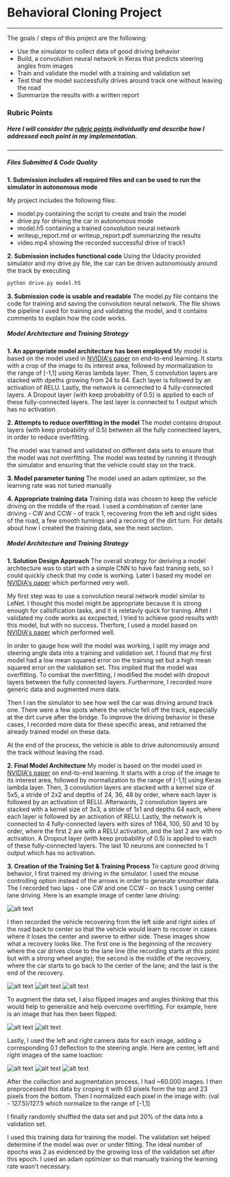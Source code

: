 # **Behavioral Cloning Project** 
---
The goals / steps of this project are the following:
* Use the simulator to collect data of good driving behavior
* Build, a convolution neural network in Keras that predicts steering angles from images
* Train and validate the model with a training and validation set
* Test that the model successfully drives around track one without leaving the road
* Summarize the results with a written report


[//]: # (Image References)

[image2]: ./examples/center.jpg "center lane"
[image3]: ./examples/recover1.jpg "Recovery Image1"
[image4]: ./examples/recover2.jpg "Recovery Image2"
[image5]: ./examples/recover3.jpg "Recovery Image3"
[image6]: ./examples/normal.jpg "Normal Image"
[image7]: ./examples/flipped.jpg "Flipped Image"
[image8]: ./examples/middle.jpg "middle Image"
[image9]: ./examples/left.jpg "left Image"
[image10]: ./examples/right.jpg "right Image"

### Rubric Points
##### Here I will consider the [rubric points](https://review.udacity.com/#!/rubrics/432/view) individually and describe how I addressed each point in my implementation.  

---
##### **Files Submitted & Code Quality**

**1. Submission includes all required files and can be used to run the simulator in autonomous mode**

My project includes the following files:
* model.py containing the script to create and train the model
* drive.py for driving the car in autonomous mode
* model.h5 containing a trained convolution neural network 
* writeup_report.md or writeup_report.pdf summarizing the results
* video.mp4 showing the recorded successful drive of track1 

**2. Submission includes functional code**
Using the Udacity provided simulator and my drive.py file, the car can be driven autonomously around the track by executing 
```sh
python drive.py model.h5
```

**3. Submission code is usable and readable**
The model.py file contains the code for training and saving the convolution neural network. The file shows the pipeline I used for training and validating the model, and it contains comments to explain how the code works.

##### Model Architecture and Training Strategy

**1. An appropriate model architecture has been employed**
My model is based on the model used in [NVIDIA's paper](https://images.nvidia.com/content/tegra/automotive/images/2016/solutions/pdf/end-to-end-dl-using-px.pdf) on end-to-end learning. It starts with a crop of the image to its interest area, followed by mormalization to the range of [-1,1] using Keras lambda layer. Then, 5 convolution layers are stacked with dpeths growing from 24 to 64. Each layer is followed by an activation of RELU. Lastly, the network is connected to 4 fully-connected layers. A Dropout layer (with keep probability of 0.5) is applied to each of these fully-connected layers. The last layer is connected to 1 output which has no activation.

**2. Attempts to reduce overfitting in the model**
The model contains dropout layers (with keep probability of 0.5) between all the fully connecteed layers, in order to reduce overfitting.

The model was trained and validated on different data sets to ensure that the model was not overfitting. The model was tested by running it through the simulator and ensuring that the vehicle could stay on the track.

**3. Model parameter tuning**
The model used an adam optimizer, so the learning rate was not tuned manually 

**4. Appropriate training data**
Training data was chosen to keep the vehicle driving on the middle of the road. I used a combination of center lane driving - CW and CCW - of track 1, recovering from the left and right sides of the road, a few smooth turnings and a recoring of the dirt turn.
For details about how I created the training data, see the next section. 

##### Model Architecture and Training Strategy
**1. Solution Design Approach**
The overall strategy for deriving a model architecture was to start with a simple CNN to have fast traning sets, so I could quickly check that my code is working. Later I based my model on [NVIDIA's paper](https://images.nvidia.com/content/tegra/automotive/images/2016/solutions/pdf/end-to-end-dl-using-px.pdf) which performed very well.

My first step was to use a convolution neural network model similar to LeNet. I thought this model might be appropriate because it is strong enough for callsification tasks, and it is reletavly quick for traning. Aftet I validated my code works as excpected, I tried to achieve good results with this model, but with no success. Therfore, I used a model based on [NVIDIA's paper](https://images.nvidia.com/content/tegra/automotive/images/2016/solutions/pdf/end-to-end-dl-using-px.pdf) which performed well.

In order to gauge how well the model was working, I split my image and steering angle data into a training and validation set.
I found that my first model had a low mean squared error on the training set but a high mean squared error on the validation set. This implied that the model was overfitting. 
To combat the overfitting, I modified the model with dropout layers between the fully connected layers. Furthermore, I recorded more generic data and augmented more data.

Then I ran the simulator to see how well the car was driving around track one. There were a few spots where the vehicle fell off the track, especially at the dirt curve after the bridge. To improve the driving behavior in these cases, I recorded more data for these specific areas, and retrained the already trained model on these data.

At the end of the process, the vehicle is able to drive autonomously around the track without leaving the road.

**2. Final Model Architecture**
My model is based on the model used in [NVIDIA's paper](https://images.nvidia.com/content/tegra/automotive/images/2016/solutions/pdf/end-to-end-dl-using-px.pdf) on end-to-end learning. It starts with a crop of the image to its interest area, followed by mormalization to the range of [-1,1] using Keras lambda layer. Then, 3 convolution layers are stacked with a kernel size of 5x5, a stride of 2x2 and depths of 24, 36, 48 by order, where each layer is followed by an activation of RELU. Afterwards, 2 convolution layers are stacked with a kernel size of 3x3, a stride of 1x1 and depths 64 each, where each layer is followed by an activation of RELU. Lastly, the network is connected to 4 fully-connected layers with sizes of 1164, 100, 50 and 10 by order, where the first 2 are with a RELU activation, and the last 2 are with no activation. A Dropout layer (with keep probability of 0.5) is applied to each of these fully-connected layers. The last 10 neurons are connected to 1 output which has no activation.

**3. Creation of the Training Set & Training Process**
To capture good driving behavior, I first trained my driving in the simulator. I used the mouse controlling option instead of the arrows in order to generate smoother data. 
The I recorded two laps - one CW and one CCW - on track 1 using center lane driving. Here is an example image of center lane driving:

![alt text][image2]

I then recorded the vehicle recovering from the left side and right sides of the road back to center so that the vehicle would learn to recover in cases where it loses the center and swerve to either side. These images show what a recovery looks like. The first one is the beginning of the recovery where the car drives close to the lane line (the recording starts at this point but with a strong wheel angle); the second is the middle of the recovery, where the car starts to go back to the center of the lane; and the last is the end of the recovery.

![alt text][image3]
![alt text][image4]
![alt text][image5]

To augment the data set, I also flipped images and angles thinking that this would help to generalize and help overcome overfitting. For example, here is an image that has then been flipped:

![alt text][image6]
![alt text][image7]

Lastly, I used the left and right camera data for each image, adding a corresponding 0.1 deflection to the steering angle. Here are center, left and right images of the same loaction:

![alt text][image8]
![alt text][image9]
![alt text][image10]

After the collection and augmentation process, I had ~60.000 images. I then preprocessed this data by croping it with 63 pixels form the top and 23 pixels from the bottom. Then I normalized each pixel in the image with: (val - 127.5)/127.5 which normalize to the range of [-1,1] 

I finally randomly shuffled the data set and put 20% of the data into a validation set. 

I used this training data for training the model. The validation set helped determine if the model was over or under fitting. The ideal number of epochs was 2 as evidenced by the growing loss of the validation set after this epoch. I used an adam optimizer so that manually training the learning rate wasn't necessary.
